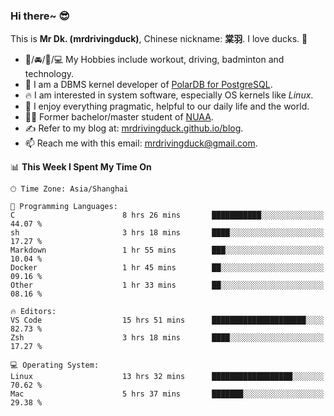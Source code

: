 ### Hi there~ 😎

This is **Mr Dk. (mrdrivingduck)**, Chinese nickname: **棠羽**. I love ducks. 🦆

- 💪/🚘/🏸/💻 My Hobbies include workout, driving, badminton and technology.
- 🍊 I am a DBMS kernel developer of [PolarDB for PostgreSQL](https://github.com/ApsaraDB/PolarDB-for-PostgreSQL).
- 🔥 I am interested in system software, especially OS kernels like *Linux*.
- 🔧 I enjoy everything pragmatic, helpful to our daily life and the world.
- 👨‍🎓 Former bachelor/master student of [NUAA](https://en.wikipedia.org/wiki/Nanjing_University_of_Aeronautics_and_Astronautics).
- ✍ Refer to my blog at: [mrdrivingduck.github.io/blog](https://mrdrivingduck.github.io/blog/).
- 📫 Reach me with this email: [mrdrivingduck@gmail.com](mailto:mrdrivingduck@gmail.com).

<!--START_SECTION:waka-->
📊 **This Week I Spent My Time On** 

```text
🕑︎ Time Zone: Asia/Shanghai

💬 Programming Languages: 
C                        8 hrs 26 mins       ███████████░░░░░░░░░░░░░░   44.07 % 
sh                       3 hrs 18 mins       ████░░░░░░░░░░░░░░░░░░░░░   17.27 % 
Markdown                 1 hr 55 mins        ███░░░░░░░░░░░░░░░░░░░░░░   10.04 % 
Docker                   1 hr 45 mins        ██░░░░░░░░░░░░░░░░░░░░░░░   09.16 % 
Other                    1 hr 33 mins        ██░░░░░░░░░░░░░░░░░░░░░░░   08.16 % 

🔥 Editors: 
VS Code                  15 hrs 51 mins      █████████████████████░░░░   82.73 % 
Zsh                      3 hrs 18 mins       ████░░░░░░░░░░░░░░░░░░░░░   17.27 % 

💻 Operating System: 
Linux                    13 hrs 32 mins      ██████████████████░░░░░░░   70.62 % 
Mac                      5 hrs 37 mins       ███████░░░░░░░░░░░░░░░░░░   29.38 % 
```


<!--END_SECTION:waka-->

<!-- ![Mr Dk.'s GitHub Stats](https://github-readme-stats.vercel.app/api?username=mrdrivingduck&count_private&show_icons=true&theme=buefy) -->

<!-- ![Most Used Languages](https://github-readme-stats.vercel.app/api/top-langs/?username=mrdrivingduck&exclude_repo=mips32-CPU,snort-tcp-socket&theme=buefy&layout=compact&langs_count=10) -->


<!--
**mrdrivingduck/mrdrivingduck** is a ✨ _special_ ✨ repository because its `README.md` (this file) appears on your GitHub profile.

Here are some ideas to get you started:

- 🔭 I’m currently working on ...
- 🌱 I’m currently learning ...
- 👯 I’m looking to collaborate on ...
- 🤔 I’m looking for help with ...
- 💬 Ask me about ...
- 📫 How to reach me: ...
- 😄 Pronouns: ...
- ⚡ Fun fact: ...
-->
